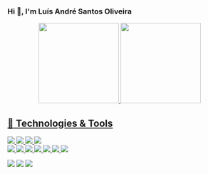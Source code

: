 ### Hi 👋, I'm Luís André Santos Oliveira
<div align="center">
  <a href="https://github.com/luisandre-oliveira">
  <img height="180em" src="https://github-readme-stats.vercel.app/api?username=luisandre-oliveira&show_icons=true&theme=vision-friendly-dark&include_all_commits=true&count_private=true"/>
  <img height="180em" src="https://github-readme-stats.vercel.app/api/top-langs/?username=luisandre-oliveira&layout=compact&theme=vision-friendly-dark&include_all_commits=true"/>
</div>

## 🧰 Technologies & Tools
  ![](https://img.shields.io/badge/OS-Windows-informational?style=flat&logo=windows&logoColor=white&color=blue)
  ![](https://img.shields.io/badge/Editor-VisualStudioCode-informational?style=flat&logo=visual-studio-code&logoColor=white&color=blue)
  ![](https://img.shields.io/badge/Editor-IntelliJ_IDEA-informational?style=flat&logo=intellij-idea&logoColor=white&color=blue)
  ![](https://img.shields.io/badge/Editor-AndroidStudio-informational?style=flat&logo=android-studio&logoColor=white&color=blue)  
  ![](https://img.shields.io/badge/Code-C-informational?style=flat&logo=c&logoColor=white&color=blue)
  ![](https://img.shields.io/badge/Code-Java-informational?style=flat&logo=java&logoColor=white&color=blue)
  ![](https://img.shields.io/badge/Code-PYTHON-informational?style=flat&logo=python&logoColor=white&color=blue)
  ![](https://img.shields.io/badge/Code-HTML-informational?style=flat&logo=HTML5&logoColor=white&color=blue)
  ![](https://img.shields.io/badge/Code-JS-informational?style=flat&logo=javascript&logoColor=white&color=blue)
  ![](https://img.shields.io/badge/Code-CSS-informational?style=flat&logo=CSS3&logoColor=white&color=blue)
  ![](https://img.shields.io/badge/Code-Kotlin-informational?style=flat&logo=kotlin&logoColor=white&color=blue)
<div> 
</a>
  <a href="https://instagram.com/luisandre_oliveira" target="_blank"><img src="https://img.shields.io/badge/-Instagram-%23E4405F?style=for-the-badge&logo=instagram&logoColor=white" target="_blank"></a>
  <a href = "mailto:luisandre12100@gmail.com"><img src="https://img.shields.io/badge/-Gmail-%23333?style=for-the-badge&logo=gmail&logoColor=white" target="_blank"></a>
  <a href="https://www.linkedin.com/in/luís-andré-oliveira-3bb769161/" target="_blank"><img src="https://img.shields.io/badge/-LinkedIn-%230077B5?style=for-the-badge&logo=linkedin&logoColor=white" target="_blank"></a>   
</div>
